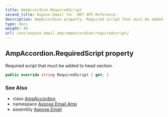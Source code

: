 ```yaml
---
title: AmpAccordion.RequiredScript
second_title: Aspose.Email for .NET API Reference
description: AmpAccordion property. Required script that muct be added to head section
type: docs
weight: 40
url: /net/aspose.email.amp/ampaccordion/requiredscript/
---
```

## AmpAccordion.RequiredScript property

Required script that muct be added to head section.

```csharp
public override string RequiredScript { get; }
```

### See Also

* class [AmpAccordion](../)
* namespace [Aspose.Email.Amp](../../ampaccordion/)
* assembly [Aspose.Email](../../../)


